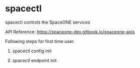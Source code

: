 # spacectl
spacectl controls the SpaceONE services

API Reference: https://spaceone-dev.gitbook.io/spaceone-apis

Following steps for first time user.

1. spacectl config init

2. spacectl endpoint init
